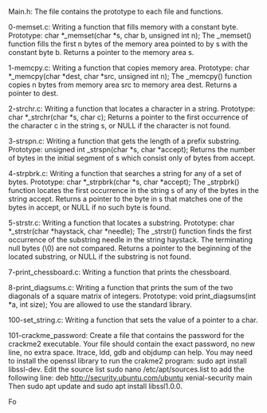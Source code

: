 Main.h: The file contains the prototype to each file and functions.

0-memset.c: Writing a function that fills memory with a constant byte. Prototype: char *_memset(char *s, char b, unsigned int n); The _memset() function fills the first n bytes of the memory area pointed to by s with the constant byte b. Returns a pointer to the memory area s.

1-memcpy.c: Writing a function that copies memory area. Prototype: char *_memcpy(char *dest, char *src, unsigned int n); The _memcpy() function copies n bytes from memory area src to memory area dest. Returns a pointer to dest.

2-strchr.c: Writing a function that locates a character in a string. Prototype: char *_strchr(char *s, char c); Returns a pointer to the first occurrence of the character c in the string s, or NULL if the character is not found.

3-strspn.c: Writing a function that gets the length of a prefix substring. Prototype: unsigned int _strspn(char *s, char *accept); Returns the number of bytes in the initial segment of s which consist only of bytes from accept.

4-strpbrk.c: Writing a function that searches a string for any of a set of bytes. Prototype: char *_strpbrk(char *s, char *accept); The _strpbrk() function locates the first occurrence in the string s of any of the bytes in the string accept. Returns a pointer to the byte in s that matches one of the bytes in accept, or NULL if no such byte is found.

5-strstr.c: Writing a function that locates a substring. Prototype: char *_strstr(char *haystack, char *needle); The _strstr() function finds the first occurrence of the substring needle in the string haystack. The terminating null bytes (\0) are not compared. Returns a pointer to the beginning of the located substring, or NULL if the substring is not found.

7-print_chessboard.c: Writing a function that prints the chessboard.

8-print_diagsums.c: Writing a function that prints the sum of the two diagonals of a square matrix of integers. Prototype: void print_diagsums(int *a, int size); You are allowed to use the standard library.

100-set_string.c: Writing a function that sets the value of a pointer to a char.

101-crackme_password: Create a file that contains the password for the crackme2 executable. Your file should contain the exact password, no new line, no extra space. ltrace, ldd, gdb and objdump can help. You may need to install the openssl library to run the crakme2 program: sudo apt install libssl-dev. Edit the source list sudo nano /etc/apt/sources.list to add the following line: deb http://security.ubuntu.com/ubuntu xenial-security main Then sudo apt update and sudo apt install libssl1.0.0.

Fo
